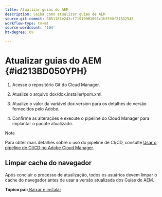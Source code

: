 ```yaml
---
title: Atualizar guias do AEM
description: Saiba como atualizar guias de AEM
source-git-commit: 6051181e243cf71919901093c1b5590f21832545
workflow-type: tm+mt
source-wordcount: '104'
ht-degree: 0%

---
```



# Atualizar guias do AEM {#id213BD050YPH}

1. Acesse o repositório Git do Cloud Manager.

1. Atualize o arquivo dox/dox.installer/pom.xml.

1. Atualize o valor da variável dox.version para os detalhes de versão fornecidos pelo Adobe.

1. Confirme as alterações e execute o pipeline do Cloud Manager para implantar o pacote atualizado.


>[!NOTE]
>
> Para obter mais detalhes sobre o uso do pipeline de CI/CD, consulte [Usar o pipeline de CI/CD no Adobe Cloud Manager](https://experienceleague.adobe.com/docs/experience-manager-learn/foundation/cloud-manager/use-the-cicd-pipeline-in-cloud-manager-for-aem.html).

## Limpar cache do navegador

Após concluir o processo de atualização, todos os usuários devem limpar o cache do navegador antes de usar a versão atualizada dos Guias do AEM.

**Tópico pai:**[ Baixar e instalar](download-install.md)

